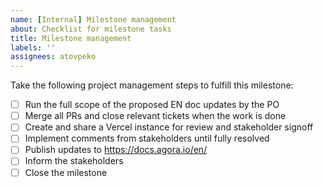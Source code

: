 ```yaml
---
name: [Internal] Milestone management
about: Checklist for milestone tasks
title: Milestone management
labels: ''
assignees: atovpeko
---
```


<!-- This Issue is for Agora use only -->

Take the following project management steps to fulfill this milestone:

- [ ] Run the full scope of the proposed EN doc updates by the PO 
- [ ] Merge all PRs and close relevant tickets when the work is done
- [ ] Create and share a Vercel instance for review and stakeholder signoff
- [ ] Implement comments from stakeholders until fully resolved
- [ ] Publish updates to https://docs.agora.io/en/ 
- [ ] Inform the stakeholders
- [ ] Close the milestone
